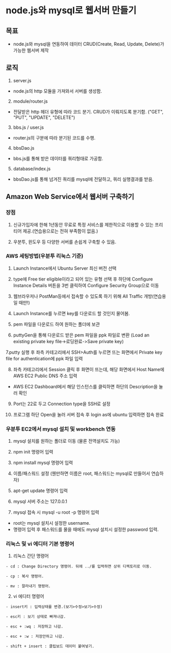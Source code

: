 # node.js와 mysql로 웹서버 만들기

## 목표
 - node.js와 mysql을 연동하여 데이터 CRUD(Create, Read, Update, Delete)가 가능한 웹서버 제작

## 로직
 1. server.js
  - node.js의 http 모듈을 가져와서 서버를 생성함.
 2. module/router.js
  - 전달받은 http 헤더 유형에 따라 코드 분기. CRUD가 이뤄지도록 분기함.
    ("GET", "PUT", "UPDATE", "DELETE")
 3. bbs.js / user.js
  - router.js의 구분에 따라 분기된 코드를 수행.
 4. bbsDao.js
  - bbs.js를 통해 받은 데이터를 쿼리형태로 가공함.
 5. database/index.js
  - bbsDao.js를 통해 넘겨진 쿼리를 mysql에 전달하고, 쿼리 실행결과를 받음.

## Amazon Web Service에서 웹서버 구축하기

### 장점
  1. 신규가입자에 한해 1년동안 무료로 특정 서비스를 제한적으로 이용할 수 있는 프리티어 제공.(연습용으로는 전혀 부족함이 없음.)


  2. 우분투, 윈도우 등 다양한 서버를 손쉽게 구축할 수 있음.

### AWS 세팅방법(우분투 리눅스 기준)

  1. Launch Instance에서 Ubuntu Server 최신 버전 선택

  2. type에 Free tier eligible이라고 되어 있는 유형 선택 후 하단에 Configure Instance Details 버튼을 3번 클릭하여 Configure Security Group으로 이동

  3. 웹브라우저나 PostMan등에서 접속할 수 있도록 하기 위해 All Traffic 개방(연습용일 때만!)

  4. Launch Instance를 누르면 key를 다운로드 할 것인지 물어봄.

  5. pem 파일을 다운로드 하여 원하는 폴더에 보관

  6. puttyGen을 통해 다운로드 받은 pem 파일을 ppk 파일로 변환
  (Load an existing private key file->로딩완료->Save private key)

  7.putty 실행 후 좌측 카테고리에서 SSH>Auth를 누르면 뜨는 화면에서 Private key file for authentication에 ppk 파일 입력

  8. 좌측 카테고리에서 Session 클릭 후 화면이 뜨는데, 해당 화면에서 Host Name에 AWS EC2 Public DNS 주소 입력
   - AWS EC2 Dashboard에서 해당 인스턴스를 클릭하면 하단의 Description을 눌러 확인

  9. Port는 22로 두고 Connection type을 SSH로 설정

  10. 프로그램 하단 Open을 눌러 서버 접속 후 login as에 ubuntu 입력하면 접속 완료

### 우분투 EC2에서 mysql 설치 및 workbench 연동

  1. mysql 설치를 원하는 폴더로 이동 (물론 전역설치도 가능)

  2. npm init 명령어 입력

  3. npm install mysql 명령어 입력

  4. 이름/패스워드 설정
      (웬만하면 이름은 root, 패스워드는 mysql로 만들어서 연습하자)

  5. apt-get update 명령어 입력

  6. mysql 서버 주소는 127.0.0.1

  7. mysql 접속 시 mysql -u root -p 명령어 입력

   - root는 mysql 설치시 설정한 username.
   - 명령어 입력 후 패스워드를 물을 때에도 mysql 설치시 설정한 password 입력.


### 리눅스 및 vi 에디터 기본 명령어

  1. 리눅스 간단 명령어

    - cd : Change Directory 명령어. 뒤에 ../를 입력하면 상위 디렉토리로 이동.

    - cp : 복사 명령어.

    - mv : 잘라내기 명령어.

  2. vi 에디터 명령어

    - insert키 : 입력상태를 변경.(보기>수정>보기>수정)

    - esc키 : 보기 상태로 빠져나감.

    - esc + :wq : 저장하고 나감.

    - esc + :w : 저장안하고 나감.

    - shift + insert : 클립보드 데이터 붙여넣기.

